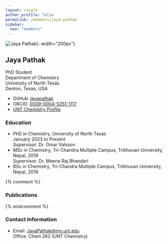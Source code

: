 ```yaml
---
layout: single
author_profile: false
permalink: /members/jaya-pathak
sidebar:
  nav: "members"
---
```


![Jaya Pathak]({{site.url}}/assets/images/JayaPathak.jpg){: width="200px"}

## Jaya Pathak 
PhD Student  
Department of Chemistry  
University of North Texas  
Denton, Texas, USA  

* GitHub: [jayapathak](https://github.com/jayapathak)  
* ORCID: [0009-0004-5251-1117](http://orcid.org/0009-0004-5251-1117)  
* [UNT Chemistry Profile](https://chemistry.unt.edu/people/jaya-pathak)  

### Education
* PhD in Chemistry, University of North Texas  
  January 2023 to Present  
  Supervisor: Dr. Omar Valsson  
* MSc in Chemistry, Tri-Chandra Multiple Campus, Tribhuvan University, Nepal, 2019   
  Supervisor: Dr. Meena Raj Bhandari    
* BSc in Chemistry, Tri-Chandra Multiple Campus, Tribhuvan University, Nepal, 2016 

{% comment %}
### Publications
{% endcomment %}

### Contact Information
* Email: [JayaPathak@my.unt.edu](mailto:JayaPathak@my.unt.edu)  
  Office: Chem 262 (UNT Chemistry)
